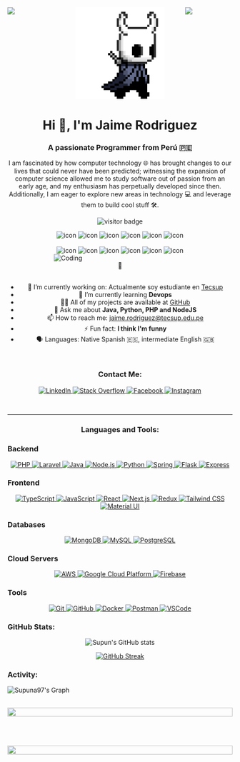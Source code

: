 <div align="center">
  <img align="left" src="https://user-images.githubusercontent.com/65187002/144930161-2f783401-8d27-4fdf-a2f7-cc0ba32f1f1f.gif" width="21%" style="display:inline;">
  <img align="right" src="https://user-images.githubusercontent.com/65187002/144930161-2f783401-8d27-4fdf-a2f7-cc0ba32f1f1f.gif" width="21%" style="display:inline;">
  
  <img src="https://raw.githubusercontent.com/TanZng/TanZng/master/assets/hollor_knight3.gif" width="200" alt="Hollow Knight"/>
</div>

<h1 align="center">Hi 👋, I'm Jaime Rodriguez</h1>
<h3 align="center">A passionate Programmer from Perú 🇵🇪</h3>
<p align="center">
  I am fascinated by how computer technology 🌐 has brought changes to our lives that could never have been predicted; witnessing the expansion of computer science allowed me to study software out of passion from an early age, and my enthusiasm has perpetually developed since then. Additionally, I am eager to explore new areas in technology 💻 and leverage them to build cool stuff 🛠️.
</p>
<p align="center"> 
  <img src="https://visitor-badge.laobi.icu/badge?page_id=jaimerodriguez.jaimerodriguez" alt="visitor badge"/>
</p>

<div align="center">
  <img src="https://techstack-generator.vercel.app/java-icon.svg" alt="icon" width="50" height="50" />
  <img src="https://techstack-generator.vercel.app/python-icon.svg" alt="icon" width="50" height="50" />
  <img src="https://techstack-generator.vercel.app/ts-icon.svg" alt="icon" width="50" height="50" />
  <img src="https://techstack-generator.vercel.app/js-icon.svg" alt="icon" width="50" height="50" />
  <img src="https://techstack-generator.vercel.app/react-icon.svg" alt="icon" width="50" height="50" />
  <img src="https://techstack-generator.vercel.app/mysql-icon.svg" alt="icon" width="50" height="50" />
</div>

<br>

<div align="center">
  <img src="https://techstack-generator.vercel.app/docker-icon.svg" alt="icon" width="50" height="50" />
  <img src="https://techstack-generator.vercel.app/aws-icon.svg" alt="icon" width="50" height="50" />
  <img src="https://techstack-generator.vercel.app/github-icon.svg" alt="icon" width="50" height="50" />
  <img src="https://techstack-generator.vercel.app/prettier-icon.svg" alt="icon" width="50" height="50" />
  <img src="https://techstack-generator.vercel.app/restapi-icon.svg" alt="icon" width="50" height="50" />
  <img src="https://techstack-generator.vercel.app/graphql-icon.svg" alt="icon" width="50" height="50" />
</div>

<img align="right" alt="Coding" width="400" src="https://user-images.githubusercontent.com/74038190/229223263-cf2e4b07-2615-4f87-9c38-e37600f8381a.gif">

<br/>

<div align="center">
  🔭 
  <br><br>

  - 🔭 I’m currently working on: Actualmente soy estudiante en <a href="https://tecsup.instructure.com" target="_blank">Tecsup</a>
  - 🌱 I’m currently learning **Devops**
  - 👨‍💻 All of my projects are available at [GitHub](https://github.com/JaimeRodriguez2505)
  - 💬 Ask me about **Java, Python, PHP and NodeJS**
  - 📫 How to reach me: jaime.rodriguez@tecsup.edu.pe
  - ⚡ Fun fact: **I think I'm funny**
  - 🗣️ Languages: Native Spanish 🇪🇸, intermediate English 🇬🇧
</div>

<br>

<h3 align="center">Contact Me:</h3>
<p align="center">
  <a href="https://www.linkedin.com/public-profile/settings?lipi=urn%3Ali%3Apage%3Ad_flagship3_profile_self_edit_contact-info%3BAcC2ZdltR8ukLqyTjasrMw%3D%3D" target="blank">
    <img align="center" src="https://raw.githubusercontent.com/rahuldkjain/github-profile-readme-generator/master/src/images/icons/Social/linked-in-alt.svg" alt="LinkedIn" height="30" width="40" />
  </a>
  <a href="#" target="blank">
    <img align="center" src="https://raw.githubusercontent.com/rahuldkjain/github-profile-readme-generator/master/src/images/icons/Social/stack-overflow.svg" alt="Stack Overflow" height="30" width="40" />
  </a>
  <a href="https://www.facebook.com/andre.rodriguez.524381" target="blank">
    <img align="center" src="https://raw.githubusercontent.com/rahuldkjain/github-profile-readme-generator/master/src/images/icons/Social/facebook.svg" alt="Facebook" height="30" width="40" />
  </a>
  <a href="https://www.instagram.com/andre5724/" target="blank">
    <img align="center" src="https://raw.githubusercontent.com/rahuldkjain/github-profile-readme-generator/master/src/images/icons/Social/instagram.svg" alt="Instagram" height="30" width="40" />
  </a>
</p>
<br>
<hr/>

<h3 align="center">Languages and Tools:</h3>

### Backend
<div align="center">
  <a href="https://www.php.net" target="_blank">
    <img src="https://skillicons.dev/icons?i=php" alt="PHP"/>
  </a>
  <a href="https://laravel.com" target="_blank">
    <img src="https://skillicons.dev/icons?i=laravel" alt="Laravel"/>
  </a>
  <a href="https://www.java.com" target="_blank">
    <img src="https://skillicons.dev/icons?i=java" alt="Java"/>
  </a>
  <a href="https://nodejs.org" target="_blank">
    <img src="https://skillicons.dev/icons?i=nodejs" alt="Node.js"/>
  </a>
  <a href="https://www.python.org" target="_blank">
    <img src="https://skillicons.dev/icons?i=py" alt="Python"/>
  </a>
  <a href="https://spring.io" target="_blank">
    <img src="https://skillicons.dev/icons?i=spring" alt="Spring"/>
  </a>
  <a href="https://flask.palletsprojects.com" target="_blank">
    <img src="https://skillicons.dev/icons?i=flask" alt="Flask"/>
  </a>
  <a href="https://expressjs.com" target="_blank">
    <img src="https://skillicons.dev/icons?i=express" alt="Express"/>
  </a>
</div>

### Frontend
<div align="center">
  <a href="https://www.typescriptlang.org" target="_blank">
    <img src="https://skillicons.dev/icons?i=ts" alt="TypeScript"/>
  </a>
  <a href="https://developer.mozilla.org/en-US/docs/Web/JavaScript" target="_blank">
    <img src="https://skillicons.dev/icons?i=js" alt="JavaScript"/>
  </a>
  <a href="https://reactjs.org" target="_blank">
    <img src="https://skillicons.dev/icons?i=react" alt="React"/>
  </a>
  <a href="https://nextjs.org" target="_blank">
    <img src="https://skillicons.dev/icons?i=nextjs" alt="Next.js"/>
  </a>
  <a href="https://redux.js.org" target="_blank">
    <img src="https://skillicons.dev/icons?i=redux" alt="Redux"/>
  </a>
  <a href="https://tailwindcss.com" target="_blank">
    <img src="https://skillicons.dev/icons?i=tailwind" alt="Tailwind CSS"/>
  </a>
  <a href="https://mui.com" target="_blank">
    <img src="https://skillicons.dev/icons?i=materialui" alt="Material UI"/>
  </a>
</div>

### Databases
<div align="center">
  <a href="https://www.mongodb.com" target="_blank">
    <img src="https://skillicons.dev/icons?i=mongodb" alt="MongoDB"/>
  </a>
  <a href="https://www.mysql.com" target="_blank">
    <img src="https://skillicons.dev/icons?i=mysql" alt="MySQL"/>
  </a>
  <a href="https://www.postgresql.org" target="_blank">
    <img src="https://skillicons.dev/icons?i=postgresql" alt="PostgreSQL"/>
  </a>
</div>

### Cloud Servers
<div align="center">
  <a href="https://aws.amazon.com" target="_blank">
    <img src="https://skillicons.dev/icons?i=aws" alt="AWS"/>
  </a>
  <a href="https://cloud.google.com" target="_blank">
    <img src="https://skillicons.dev/icons?i=gcp" alt="Google Cloud Platform"/>
  </a>
  <a href="https://firebase.google.com" target="_blank">
    <img src="https://skillicons.dev/icons?i=firebase" alt="Firebase"/>
  </a>
</div>

### Tools
<div align="center">
  <a href="https://git-scm.com" target="_blank">
    <img src="https://skillicons.dev/icons?i=git" alt="Git"/>
  </a>
  <a href="https://github.com" target="_blank">
    <img src="https://skillicons.dev/icons?i=github" alt="GitHub"/>
  </a>
  <a href="https://www.docker.com" target="_blank">
    <img src="https://skillicons.dev/icons?i=docker" alt="Docker"/>
  </a>
  <a href="https://www.postman.com" target="_blank">
    <img src="https://skillicons.dev/icons?i=postman" alt="Postman"/>
  </a>
  <a href="https://code.visualstudio.com" target="_blank">
    <img src="https://skillicons.dev/icons?i=vscode" alt="VSCode"/>
  </a>
</div>

<h3 align="left">GitHub Stats:</h3>
<div align="center">
 
![Supun's GitHub stats](https://github-readme-stats.vercel.app/api?username=JaimeRodriguez2505\&theme=midnight-purple\&show_icons=true\&show=reviews,prs_merged,prs_merged_percentage\&hide=contribs,issues)

[![GitHub Streak](https://streak-stats.demolab.com/?user=JaimeRodriguez2505&theme=midnight-purple)](https://git.io/streak-stats)

</div>
<h3 align="left">Activity:</h3>

![Supuna97's Graph](https://github-readme-activity-graph.vercel.app/graph?username=JaimeRodriguez2505&custom_title=Supun's%20GitHub%20Activity%20Graph&bg_color=0D1117&color=7F3FBF&line=7F3FBF&point=7F3FBF&area_color=FFFFFF&title_color=FFFFFF&area=true)
<br><br>

<img src="https://i.imgur.com/dBaSKWF.gif" height="20" width="100%">

<br><br>

<img src="https://i.imgur.com/dBaSKWF.gif" height="20" width="100%">

